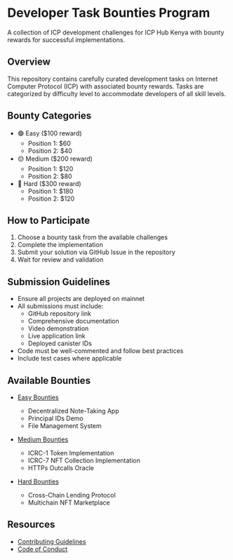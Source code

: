 # Developer Task Bounties Program

A collection of ICP development challenges for ICP Hub Kenya with bounty rewards for successful implementations.

## Overview
This repository contains carefully curated development tasks on Internet Computer Protocol (ICP) with associated bounty rewards. Tasks are categorized by difficulty level to accommodate developers of all skill levels.

## Bounty Categories
- 🟢 Easy ($100 reward)
    - Position 1: $60
    - Position 2: $40
- 🟡 Medium ($200 reward)
    - Position 1: $120
    - Position 2: $80
- 🔴 Hard ($300 reward)
    - Position 1: $180
    - Position 2: $120

## How to Participate
1. Choose a bounty task from the available challenges
2. Complete the implementation
3. Submit your solution via GitHub Issue in the repository
4. Wait for review and validation

## Submission Guidelines
- Ensure all projects are deployed on mainnet
- All submissions must include:
  - GitHub repository link
  - Comprehensive documentation
  - Video demonstration
  - Live application link
  - Deployed canister IDs
- Code must be well-commented and follow best practices
- Include test cases where applicable

## Available Bounties
- [Easy Bounties](./bounties/easy/README.md)
  - Decentralized Note-Taking App
  - Principal IDs Demo
  - File Management System

- [Medium Bounties](./bounties/medium/README.md)
  - ICRC-1 Token Implementation
  - ICRC-7 NFT Collection Implementation
  - HTTPs Outcalls Oracle

- [Hard Bounties](./bounties/hard/README.md)
  - Cross-Chain Lending Protocol
  - Multichain NFT Marketplace

## Resources
- [Contributing Guidelines](./CONTRIBUTING.md)
- [Code of Conduct](./CODE_OF_CONDUCT.md)
